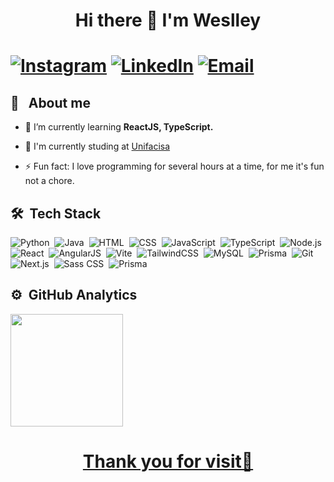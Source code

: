 <h1 align="center">Hi there 👋 I'm Weslley<h1/>

[![Instagram](https://img.shields.io/badge/Instagram-E4405F?style=for-the-badge&logo=instagram&logoColor=white)](https://instagram.com/weslley_olli?igshid=YmMyMTA2M2Y=)
[![LinkedIn](https://img.shields.io/badge/LinkedIn-0077B5?style=for-the-badge&logo=linkedin&logoColor=white)](https://www.linkedin.com/in/weslley-oliveira-5a3443238)
[![Email](https://img.shields.io/badge/weslleyrichardson.cg@hotmail.com-D14836?style=for-the-badge&logo=gmail&logoColor=white)](mailto:weslleyrichardson.cg@hotmail.com)
  
 ## 💬 &nbsp; About me

- 🌱 I’m currently learning **ReactJS, TypeScript.**

- 🔭 I'm currently studing at [Unifacisa](https://www.unifacisa.edu.br/home)
  
 - ⚡ Fun fact: I love programming for several hours at a time, for me it's fun not a chore.

## 🛠 &nbsp;Tech Stack

![Python](https://img.shields.io/badge/Python-3776AB?style=for-the-badge&logo=python&logoColor=white)&nbsp;
![Java](https://img.shields.io/badge/Java-ED8B00?style=for-the-badge&logo=java&logoColor=white)&nbsp;
![HTML](https://img.shields.io/badge/HTML5-E34F26?style=for-the-badge&logo=html5&logoColor=white)&nbsp;
![CSS](https://img.shields.io/badge/CSS3-1572B6?style=for-the-badge&logo=css3&logoColor=white)&nbsp;
![JavaScript](https://img.shields.io/badge/JavaScript-F7DF1E?style=for-the-badge&logo=javascript&logoColor=black)&nbsp;
![TypeScript](https://img.shields.io/badge/TypeScript-007ACC?style=for-the-badge&logo=typescript&logoColor=white)&nbsp;
![Node.js](https://img.shields.io/badge/Node.js-43853D?style=for-the-badge&logo=node.js&logoColor=white)&nbsp;
![React](https://img.shields.io/badge/React-20232A?style=for-the-badge&logo=react&logoColor=61DAFB)&nbsp;
![AngularJS](https://img.shields.io/badge/AngularJS-E23237?style=for-the-badge&logo=angularjs&logoColor=white)&nbsp;
![Vite](https://img.shields.io/badge/Vite-EA2046?style=for-the-badge&logo=vite&logoColor=white)&nbsp;
![TailwindCSS](https://img.shields.io/badge/Tailwind_CSS-38B2AC?style=for-the-badge&logo=tailwind-css&logoColor=white)&nbsp;
![MySQL](https://img.shields.io/badge/MySQL-00000F?style=for-the-badge&logo=mysql&logoColor=white)&nbsp;
![Prisma](https://img.shields.io/badge/Prisma-14354C?style=for-the-badge&logo=prisma&logoColor=white)&nbsp;
![Git](https://img.shields.io/badge/Git-E34F26?style=for-the-badge&logo=git&logoColor=white)&nbsp;
![Next.js](https://img.shields.io/badge/Next.js-000000?style=for-the-badge&logo=next.js&logoColor=white)&nbsp;
![Sass CSS](https://img.shields.io/badge/Sass-CC6699?style=for-the-badge&logo=sass&logoColor=white)&nbsp;
![Prisma](https://img.shields.io/badge/Prisma-14354C?style=for-the-badge&logo=prisma&logoColor=white)&nbsp;

## ⚙️ &nbsp;GitHub Analytics

<div>
  <a href="https://github.com/weslleyolli">
  <img height="180em" src=https://github-readme-stats.vercel.app/api?username=Weslleyolli&show_icons=true&theme=dark/>
</div>

<h1 align="center">Thank you for visit👋 <h1/>

<!--
**weslleyolli/WeslleyOlli** is a ✨ _special_ ✨ repository because its `README.md` (this file) appears on your GitHub profile.

Here are some ideas to get you started:

- 🔭 I’m currently working on ...
- 🌱 I’m currently learning ...
- 👯 I’m looking to collaborate on ...
- 🤔 I’m looking for help with ...
- 💬 Ask me about ...
- 📫 How to reach me: ...
- 😄 Pronouns: ...
- ⚡ Fun fact: ...
-->
